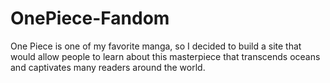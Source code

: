 # OnePiece-Fandom
One Piece is one of my favorite manga, so I decided to build a site that would allow people to learn about this masterpiece that transcends oceans and captivates many readers around the world.

